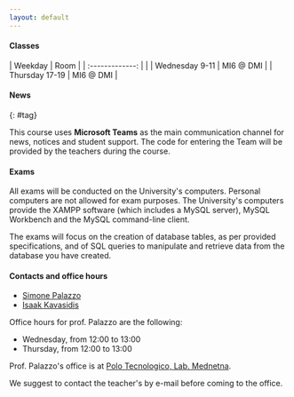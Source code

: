 ```yaml
---
layout: default
---
```


#### Classes

| Weekday          | Room |
| :-------------: |      |
| Wednesday 9-11   |  MI6 @ DMI  |
| Thursday 17-19   |  MI6 @ DMI  |

#### News
{: #tag}

This course uses **Microsoft Teams** as the main communication channel for news, notices and student support. The code for entering the Team will be provided by the teachers during the course.

#### Exams

All exams will be conducted on the University's computers. Personal computers are not allowed for exam purposes. The University's computers provide the XAMPP software (which includes a MySQL server), MySQL Workbench and the MySQL command-line client.
  
The exams will focus on the creation of database tables, as per provided specifications, and of SQL queries to manipulate and retrieve data from the database you have created. 

#### Contacts and office hours

- [Simone Palazzo](mailto:simone.palazzo@unict.it)
- [Isaak Kavasidis](mailto:isaak.kavasidis@unict.it)

Office hours for prof. Palazzo are the following:
- Wednesday, from 12:00 to 13:00
- Thursday, from 12:00 to 13:00

Prof. Palazzo's office is at [Polo Tecnologico, Lab. Mednetna](https://maps.app.goo.gl/nS1dgQRW7JpBQemZ7).

We suggest to contact the teacher's by e-mail before coming to the office.
